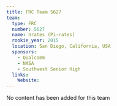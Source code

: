 ```yaml
---
title: FRC Team 5627
team:
  type: FRC
  number: 5627
  name: πrates (Pi-rates)
  rookie_year: 2015
  location: San Diego, California, USA
  sponsors:
    - Qualcomm
    - NASA
    - Southwest Senior High
  links:
    Website: 
---
```

No content has been added for this team